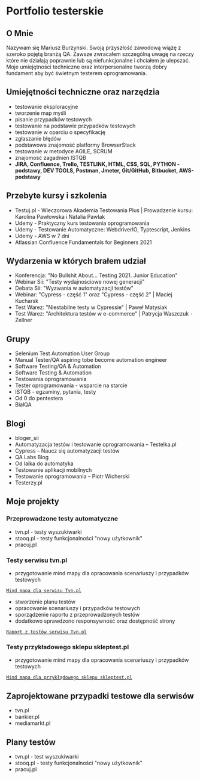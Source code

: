 # Portfolio testerskie
## O Mnie
Nazywam się Mariusz Burzyński. Swoją przyszłość zawodową wiążę z szeroko pojętą branżą QA. Zawsze zwracałem szczególną uwagę na rzeczy które nie działają poprawnie lub są niefunkcjonalne i chciałem je ulepszać. Moje umiejętności techniczne oraz interpersonalne tworzą dobry fundament aby być świetnym testerem oprogramowania.

## Umiejętności techniczne oraz narzędzia
- testowanie eksploracyjne
- tworzenie map myśli
- pisanie przypadków testowych
- testowanie na podstawie przypadków testowych
- testowanie w oparciu o specyfikację  
- zgłaszanie błędów
- podstawowa znajomość platformy BrowserStack
- testowanie w metodyce AGILE, SCRUM
- znajomość zagadnień ISTQB
- **JIRA, Confluence, Trello, TESTLINK, HTML, CSS, SQL, PYTHON -podstawy, DEV TOOLS, Postman, Jmeter, Git/GitHub, Bitbucket, AWS-podstawy**

## Przebyte kursy i szkolenia
- Testuj.pl - Wieczorowa Akademia Testowania Plus | Prowadzenie kursu: Karolina Pawłowska i Natalia Pawlak
- Udemy - Praktyczny kurs testowania oprogramowania
- Udemy - Testowanie Automatyczne: WebdriverIO, Typtescript, Jenkins
- Udemy - AWS w 7 dni
- Atlassian Confluence Fundamentals for Beginners 2021


## Wydarzenia w których brałem udział
- Konferencja: "No Bullshit About... Testing 2021. Junior Education"
- Webinar Sii: "Testy wydajnościowe nowej generacji"
- Debata Sii: "Wyzwania w automatyzacji testów"
- Webinar: "Cypress - część 1" oraz "Cypress - część 2" | Maciej Kucharsk
- Test Warez: "Niestabilne testy w Cypressie" | Paweł Matysiak
- Test Warez: "Architektura testów w e-commerce" | Patrycja Waszczuk - Zellner
## Grupy
- Selenium Test Automation User Group
- Manual Tester/QA aspiring tobe become automation engineer
- Software Testing/QA & Automation
- Software Testing & Automation
- Testowania oprogramowania
- Tester oprogramowania - wsparcie na starcie
- ISTQB - egzaminy, pytania, testy
- Od 0 do pentestera
- BiałQA

## Blogi
- bloger_sii
- Automatyzacja testów i testowanie oprogramowania – Testelka.pl
- Cypress – Naucz się automatyzacji testów
- QA Labs Blog
- Od laika do automatyka
- Testowanie aplikacji mobilnych
- Testowanie oprogramowania – Piotr Wicherski
- Testerzy.pl

## Moje projekty
### Przeprowadzone testy automatyczne
 - tvn.pl - testy wyszukiwarki 
 - stooq.pl - testy funkcjonalności "nowy użytkownik"
 - pracuj.pl
### Testy serwisu tvn.pl
 
 - przygotowanie mind mapy dla opracowania scenariuszy i przypadków testowych

  <a href="https://drive.google.com/file/d/1EoAY04kWkP7NErtWJ37pYS_SG5kScHO0/view?usp=sharing">

    Mind mapa dla serwisu Tvn.pl

</a>

 - stworzenie planu testów 
 - opracowanie scenariuszy i przypadków testowych
 - sporządzenie raportu z przeprowadzonych testów 
 - dodatkowo sprawdzono responsywność oraz dostępność strony

 <a href="https://drive.google.com/file/d/1cbbarbwJbNRnmFX_6NiTTwJwjShH_nzs/view?usp=sharing">
    
    Raport z testów serwisu Tvn.pl
</a>
 
 ### Testy przykładowego sklepu skleptest.pl
 - przygotowanie mind mapy dla opracowania scenariuszy i przypadków testowych

 <a href="https://drive.google.com/file/d/1efkFmma4pR2MaUhLp6Ye51M_pxczyfkx/view?usp=sharing">

    Mind mapa dla przykłądowego sklepu skleptest.pl

 </a>   
 
 ## Zaprojektowane przypadki testowe dla serwisów
 - tvn.pl
 - bankier.pl
 - mediamarkt.pl

## Plany testów
 - tvn.pl - test wyszukiwarki
 - stooq.pl - testy funkcjonalności "nowy użytkownik"
 - pracuj.pl
